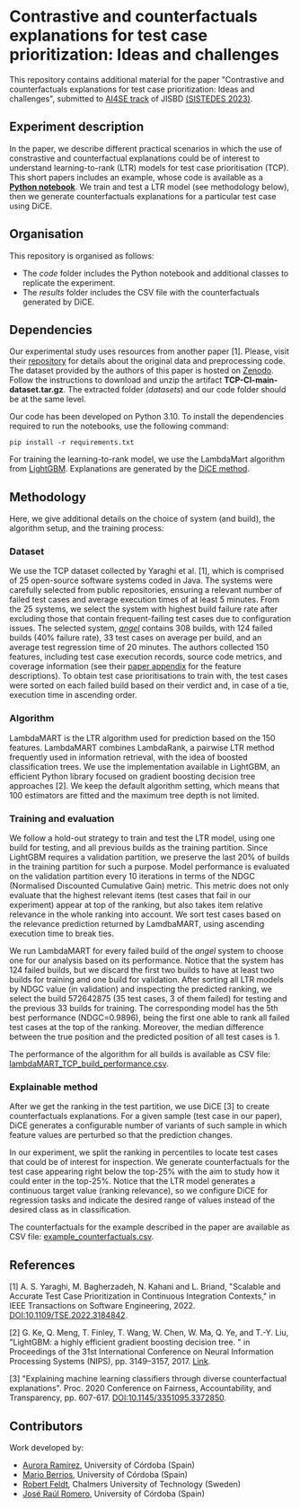# Contrastive and counterfactuals explanations for test case prioritization: Ideas and challenges

This repository contains additional material for the paper "Contrastive and counterfactuals explanations for test case prioritization: Ideas and challenges", submitted to [AI4SE track](https://sistedes2023.uclm.es/MJISBD_AI4SE.php) of JISBD [(SISTEDES 2023)](https://sistedes2023.uclm.es/).

## Experiment description

In the paper, we describe different practical scenarios in which the use of constrastive and counterfactual explanations could be of interest to understand learning-to-rank (LTR) models for test case prioritisation (TCP). This short papers includes an example, whose code is available as a [**Python notebook**](code/tcp_dice.ipynb). We train and test a LTR model (see methodology below), then we generate counterfactuals explanations for a particular test case using DiCE.

## Organisation

This repository is organised as follows:

* The *code* folder includes the Python notebook and additional classes to replicate the experiment.
* The *results* folder includes the CSV file with the counterfactuals generated by DiCE. 

## Dependencies

Our experimental study uses resources from another paper [1]. Please, visit their [repository](https://github.com/Ahmadreza-SY/TCP-CI) for details about the original data and preprocessing code. The dataset provided by the authors of this paper is hosted on [Zenodo](https://zenodo.org/record/6415365#.Y9Kw43bMJD8). Follow the instructions to download and unzip the artifact **TCP-CI-main-dataset.tar.gz**. The extracted folder (*datasets*) and our code folder should be at the same level.

Our code has been developed on Python 3.10. To install the dependencies required to run the notebooks, use the following command:

````
pip install -r requirements.txt
````

For training the learning-to-rank model, we use the LambdaMart algorithm from [LightGBM](https://lightgbm.readthedocs.io/). Explanations are generated by the [DiCE method](https://github.com/interpretml/DiCE).

## Methodology

Here, we give additional details on the choice of system (and build), the algorithm setup, and the training process:

### Dataset

We use the TCP dataset collected by Yaraghi et al. [1], which is comprised of 25 open-source software systems coded in Java. The systems were carefully selected from public repositories, ensuring a relevant number of failed test cases and average execution times of at least 5 minutes. From the 25 systems, we select the system with highest build failure rate after excluding those that contain frequent-failing test cases due to configuration issues. The selected system, [*angel*](https://github.com/Angel-ML/angel) contains 308 builds, with 124 failed builds (40% failure rate), 33 test cases on average per build, and an average test regression time of 20 minutes. The authors collected 150 features, including test case execution records, source code metrics, and coverage information (see their [paper appendix](https://ieeexplore.ieee.org/document/9801672/media#media) for the feature descriptions). To obtain test case prioritisations to train with, the test cases were sorted on each failed build based on their verdict and, in case of a tie, execution time in ascending order.

### Algorithm 

LambdaMART is the LTR algorithm used for prediction based on the 150 features. LambdaMART combines LambdaRank, a pairwise LTR method frequently used in information retrieval, with the idea of boosted classification trees. We use the implementation available in LightGBM, an efficient Python library focused on gradient boosting decision tree approaches [2]. We keep the default algorithm setting, which means that 100 estimators are fitted and the maximum tree depth is not limited.

### Training and evaluation

We follow a hold-out strategy to train and test the LTR model, using one build for testing, and all previous builds as the training partition. Since LightGBM requires a validation partition, we preserve the last 20% of builds in the training partition for such a purpose. Model performance is evaluated on the validation partition every 10 iterations in terms of the NDGC (Normalised Discounted Cumulative Gain) metric. This metric does not only evaluate that the highest relevant items (test cases that fail in our experiment) appear at top of the ranking, but also takes item relative relevance in the whole ranking into account. We sort test cases based on the relevance prediction returned by LamdbaMART, using ascending execution time to break ties.

We run LambdaMART for every failed build of the *angel* system to choose one for our analysis based on its performance. Notice that the system has 124 failed builds, but we discard the first two builds to have at least two builds for training and one build for validation. After sorting all LTR models by NDGC value (in validation) and inspecting the predicted ranking, we select the build 572642875 (35 test cases, 3 of them failed) for testing and the previous 33 builds for training. The corresponding model has the 5th best performance (NDGC=0.9896), being the first one able to rank all failed test cases at the top of the ranking. Moreover, the median difference between the true position and the predicted position of all test cases is 1.

The performance of the algorithm for all builds is available as CSV file: [lambdaMART_TCP_build_performance.csv](results/lambdaMART_TCP_build_performance.csv).

### Explainable method

After we get the ranking in the test partition, we use DiCE [3] to create counterfactuals explanations. For a given sample (test case in our paper), DiCE generates a configurable number of variants of such sample in which feature values are perturbed so that the prediction changes.

In our experiment, we split the ranking in percentiles to locate test cases that could be of interest for inspection. We generate counterfactuals for the test case appearing right below the top-25% with the aim to study how it could enter in the top-25%. Notice that the LTR model generates a continuous target value (ranking relevance), so we configure DiCE for regression tasks and indicate the desired range of values instead of the desired class as in classification. 

The counterfactuals for the example described in the paper are available as CSV file: [example_counterfactuals.csv](results/example_counterfactuals.csv).

## References

[1] A. S. Yaraghi, M. Bagherzadeh, N. Kahani and L. Briand, "Scalable and Accurate Test Case Prioritization in Continuous Integration Contexts," in IEEE Transactions on Software Engineering, 2022. [DOI:10.1109/TSE.2022.3184842](https://doi.org/10.1109/TSE.2022.3184842).

[2] G. Ke, Q. Meng, T. Finley, T. Wang, W. Chen, W. Ma, Q. Ye, and T.-Y. Liu, "LightGBM: a highly efficient gradient boosting decision tree. " in Proceedings of the 31st International Conference on Neural Information Processing Systems (NIPS), pp. 3149–3157, 2017. [Link](https://dl.acm.org/doi/10.5555/3294996.3295074).

[3] "Explaining machine learning classifiers through diverse counterfactual explanations". Proc. 2020 Conference on Fairness, Accountability, and Transparency, pp. 607-617. [DOI:10.1145/3351095.3372850](https://doi.org/10.1145/3351095.3372850).

## Contributors

Work developed by:

* [Aurora Ramírez](https://github.com/aurorarq), University of Córdoba (Spain)
* [Mario Berrios](https://github.com/MarioBerrios), University of Córdoba (Spain)
* [Robert Feldt](https://github.com/robertfeldt), Chalmers University of Technology (Sweden)
* [José Raúl Romero](https://github.com/jrromero), University of Córdoba (Spain)
